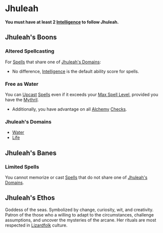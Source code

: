 # Jhuleah
**You must have at least 2 [Intelligence](../../../../Player%20Characters/Chosen%20Statistics/Intelligence.md) to follow Jhuleah.**
## Jhuleah's Boons
### Altered Spellcasting
For [Spells](../../../Spells.md) that share one of [Jhuleah's Domains](Jhuleah.md#Jhuleah's%20Domains):
- No difference, [Intelligence](../../../../Player%20Characters/Chosen%20Statistics/Intelligence.md) is the default ability score for spells.
### Free as Water
You can [Upcast](../../../Spellcasting.md#Upcast) [Spells](../../../Spells.md) even if it exceeds your [Max Spell Level](../../../Spell%20Level.md#Max%20Spell%20Level), provided you have the [Mythril](../../../Mythril.md).
- Additionally, you have advantage on all [Alchemy](../../../Alchemy/Alchemy.md) [Checks](../../../../Game%20Procedures/Check.md).
### Jhuleah's Domains
- [Water](../../../Spell%20Domains/Water.md)
- [Life](../../../Spell%20Domains/Life.md)
## Jhuleah's Banes
### Limited Spells
You cannot memorize or cast [Spells](../../../Spells.md) that do not share one of [Jhuleah's Domains](Jhuleah.md#Jhuleah's%20Domains).
## Jhuleah's Ethos
Goddess of the seas. Symbolized by change, curiosity, wit, and creativity. Patron of the those who a willing to adapt to the circumstances, challenge assumptions, and uncover the mysteries of the arcane. Her rituals are most respected in [Lizardfolk](../../../../Player%20Characters/Ancenstries/Lizardfolk.md) culture.